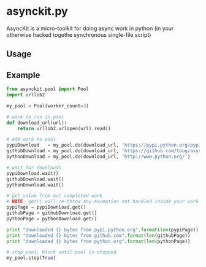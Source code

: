asynckit.py
===========

AsyncKit is a micro-toolkit for doing async work in python 
(in your otherwise hacked togethe synchronous single-file script)

Usage
----------

Example
----------
```python
from asynckit.pool import Pool
import urllib2

my_pool = Pool(worker_count=3)

# work to run in pool
def download_url(url):
    return urllib2.urlopen(url).read()

# add work to pool
pypiDownload   = my_pool.do(download_url, 'https://pypi.python.org/pypi/asynckit/0.1.0')
githubDownload = my_pool.do(download_url, 'https://github.com/tbug/asynckit.py')
pythonDownload = my_pool.do(download_url, 'http://www.python.org/')

# wait for downloads
pypiDownload.wait()
githubDownload.wait()
pythonDownload.wait()

# get value from out completed work
# NOTE: get() will re-throw any exception not handled inside your work
pypiPage = pypiDownload.get()
githubPage = githubDownload.get()
pythonPage = pythonDownload.get()

print "downloaded {} bytes from pypi.python.org".format(len(pypiPage))
print "downloaded {} bytes from github.com".format(len(githubPage))
print "downloaded {} bytes from python.org".format(len(pythonPage))

# stop pool, block until pool is stopped
my_pool.stop(True)
```